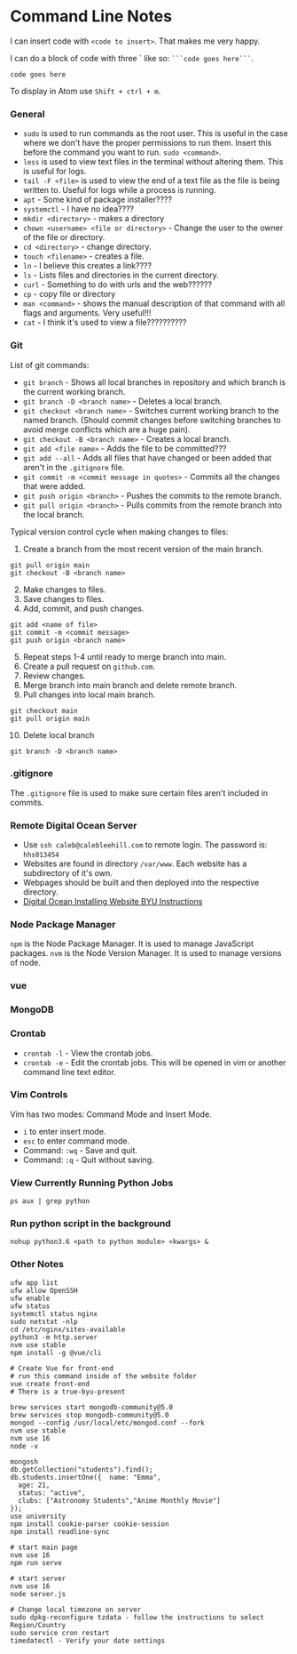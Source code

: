 # Command Line Notes
I can insert code with `<code to insert>`. That makes me very happy.

I can do a block of code with three \` like so: `` ```code goes here``` ``.
```
code goes here
```

To display in Atom use `Shift + ctrl + m`.

### General
- `sudo` is used to run commands as the root user. This is useful in the case where we don't have the proper permissions to run them. Insert this before the command you want to run. `sudo <command>`.
- `less` is used to view text files in the terminal without altering them. This is useful for logs.
- `tail -F <file>` is used to view the end of a text file as the file is being written to. Useful for logs while a process is running.
- `apt` - Some kind of package installer????
- `systemctl` - I have no idea????
- `mkdir <directory>` - makes a directory
- `chown <username> <file or directory>` - Change the user to the owner of the file or directory.
- `cd <directory>` - change directory.
- `touch <filename>` - creates a file.
- `ln` - I believe this creates a link????
- `ls` - Lists files and directories in the current directory.
- `curl` - Something to do with urls and the web??????
- `cp` - copy file or directory
- `man <command>` - shows the manual description of that command with all flags and arguments. Very useful!!!
- `cat` - I think it's used to view a file??????????





### Git
List of git commands:
 - `git branch` - Shows all local branches in repository and which branch is the current working branch.
 - `git branch -D <branch name>` - Deletes a local branch.
 - `git checkout <branch name>` - Switches current working branch to the named branch. (Should commit changes before switching branches to avoid merge conflicts which are a huge pain).
 - `git checkout -B <branch name>` - Creates a local branch.
 - `git add <file name>` - Adds the file to be committed???
 - `git add --all` - Adds all files that have changed or been added that aren't in the `.gitignore` file.
 - `git commit -m <commit message in quotes>` - Commits all the changes that were added.
 - `git push origin <branch>` - Pushes the commits to the remote branch.
 - `git pull origin <branch>` - Pulls commits from the remote branch into the local branch.

Typical version control cycle when making changes to files:
1.  Create a branch from the most recent version of the main branch.
```
git pull origin main
git checkout -B <branch name>
```
2. Make changes to files.
3. Save changes to files.
4. Add, commit, and push changes.
```
git add <name of file>
git commit -m <commit message>
git push origin <branch name>
```
5. Repeat steps 1-4 until ready to merge branch into main.
6. Create a pull request on `github.com`.
7. Review changes.
8. Merge branch into main branch and delete remote branch.
9. Pull changes into local main branch.
```
git checkout main
git pull origin main
```
10. Delete local branch
```
git branch -D <branch name>
```

### .gitignore
The `.gitignore` file is used to make sure certain files aren't included in commits.

### Remote Digital Ocean Server
- Use `ssh caleb@calebleehill.com` to remote login. The password is: `hhs013454`
- Websites are found in directory `/var/www`. Each website has a subdirectory of it's own.
- Webpages should be built and then deployed into the respective directory.
- [Digital Ocean Installing Website BYU Instructions](./digital_ocean_install.md)


### Node Package Manager
`npm` is the Node Package Manager. It is used to manage JavaScript packages.
`nvm` is the Node Version Manager. It is used to manage versions of node.

### vue

### MongoDB

### Crontab
- `crontab -l` - View the crontab jobs.
- `crontab -e` - Edit the crontab jobs. This will be opened in vim or another command line text editor.

### Vim Controls
Vim has two modes: Command Mode and Insert Mode.
- `i` to enter insert mode.
- `esc` to enter command mode.
- Command: `:wq` - Save and quit.
- Command: `:q` - Quit without saving.

### View Currently Running Python Jobs
`ps aux | grep python`

### Run python script in the background
`nohup python3.6 <path to python module> <kwargs> &`


### Other Notes
```
ufw app list
ufw allow OpenSSH
ufw enable
ufw status
systemctl status nginx
sudo netstat -nlp
cd /etc/nginx/sites-available
python3 -m http.server
nvm use stable
npm install -g @vue/cli

# Create Vue for front-end
# run this command inside of the website folder
vue create front-end
# There is a true-byu-present

brew services start mongodb-community@5.0
brew services stop mongodb-community@5.0
mongod --config /usr/local/etc/mongod.conf --fork
nvm use stable
nvm use 16
node -v

mongosh
db.getCollection("students").find();
db.students.insertOne({  name: "Emma",
  age: 21,
  status: "active",
  clubs: ["Astronomy Students","Anime Monthly Movie"]
});
use university
npm install cookie-parser cookie-session
npm install readline-sync

# start main page
nvm use 16
npm run serve

# start server
nvm use 16
node server.js

# Change local timezone on server
sudo dpkg-reconfigure tzdata - follow the instructions to select Region/Country
sudo service cron restart
timedatectl - Verify your date settings

```
